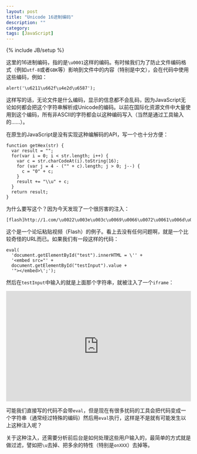 ```yaml
---
layout: post
title: "Unicode 16进制编码"
description: ""
category: 
tags: [JavaScript]
---
```

{% include JB/setup %}

这里的16进制编码，指的是`\u0001`这样的编码。有时候我们为了防止文件编码格式（例如`utf-8`或者`GBK`等）影响到文件中的内容（特别是中文），会在代码中使用这些编码，例如：

    alert('\u6211\u662f\u4e2d\u6587');

这样写的话，无论文件是什么编码，显示的信息都不会乱码，因为JavaScript无论如何都会把这个字符串解析成Unicode的编码。以前在国际化资源文件中大量使用到这个编码，所有非ASCII的字符都会以这种编码写入（当然是通过工具输入的……）。

在原生的JavaScript是没有实现这种编解码的API，写一个也十分方便：

    function getHex(str) {
      var result = "";
      for(var i = 0; i < str.length; i++) {
        var c = str.charCodeAt(i).toString(16);
        for (var j = 4 - ("" + c).length; j > 0; j--) {
          c = "0" + c;
        }
        result += "\\u" + c;
      }
      return result;
    }

为什么要写这个？因为今天发现了一个很厉害的注入：

    [flash]http://1.com/\u0022\u003e\u003c\u0069\u0066\u0072\u0061\u006d\u0065\u0020\u006f\u006e\u006c\u006f\u0061\u0064\u003d\u0022\u0061\u006c\u0065\u0072\u0074\u0028\u0031\u0029\u0022\u003e\u003c\u002f\u0069\u0066\u0072\u0061\u006d\u0065\u003e.swf[flash]

这个是一个论坛粘贴视频（Flash）的例子。看上去没有任何问题啊，就是一个比较奇怪的URL而已。如果我们有一段这样的代码：

    eval(
      'document.getElementById("test").innerHTML = \'' +
      '<embed src="' + 
      document.getElementById("testInput").value + 
      '"></embed>\';');

然后在`testInput`中输入的就是上面那个字符串，就被注入了一个`iframe`：

<iframe width="100%" height="300" src="http://jsfiddle.net/bJwUu/embedded/js,html,result/" allowfullscreen="allowfullscreen" frameborder="0"> </iframe>

可能我们直接写的代码不会带`eval`，但是现在有很多扰码的工具会把代码变成一个字符串（通常经过特殊的编码）然后用`eval`执行，这样是不是就有可能发生以上这种注入呢？

关于这种注入，还需要分析前后台是如何处理这些用户输入的，最简单的方式就是做过滤，譬如把`\u`去掉、把多余的特性（特别是`onXXX`）去掉等。
